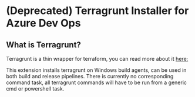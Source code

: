 # (Deprecated) Terragrunt Installer for Azure Dev Ops

## What is Terragrunt?
Terragrunt is a thin wrapper for terraform, you can read more about it [here:](https://github.com/gruntwork-io/terragrunt)

This extension installs terragrunt on Windows build agents, can be used in both build and release pipelines. There is currently no corresponding command task, all terragrunt commands will have to be run from a generic cmd or powershell task.
